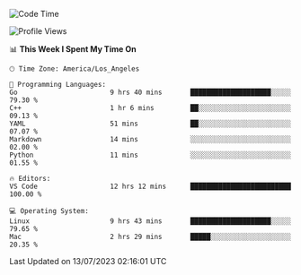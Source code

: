 <!--START_SECTION:waka-->
![Code Time](http://img.shields.io/badge/Code%20Time-475%20hrs%2043%20mins-blue)

![Profile Views](http://img.shields.io/badge/Profile%20Views-0-blue)

📊 **This Week I Spent My Time On** 

```text
🕑︎ Time Zone: America/Los_Angeles

💬 Programming Languages: 
Go                       9 hrs 40 mins       ████████████████████░░░░░   79.30 % 
C++                      1 hr 6 mins         ██░░░░░░░░░░░░░░░░░░░░░░░   09.13 % 
YAML                     51 mins             ██░░░░░░░░░░░░░░░░░░░░░░░   07.07 % 
Markdown                 14 mins             ░░░░░░░░░░░░░░░░░░░░░░░░░   02.00 % 
Python                   11 mins             ░░░░░░░░░░░░░░░░░░░░░░░░░   01.55 % 

🔥 Editors: 
VS Code                  12 hrs 12 mins      █████████████████████████   100.00 % 

💻 Operating System: 
Linux                    9 hrs 43 mins       ████████████████████░░░░░   79.65 % 
Mac                      2 hrs 29 mins       █████░░░░░░░░░░░░░░░░░░░░   20.35 % 
```


 Last Updated on 13/07/2023 02:16:01 UTC
<!--END_SECTION:waka-->
